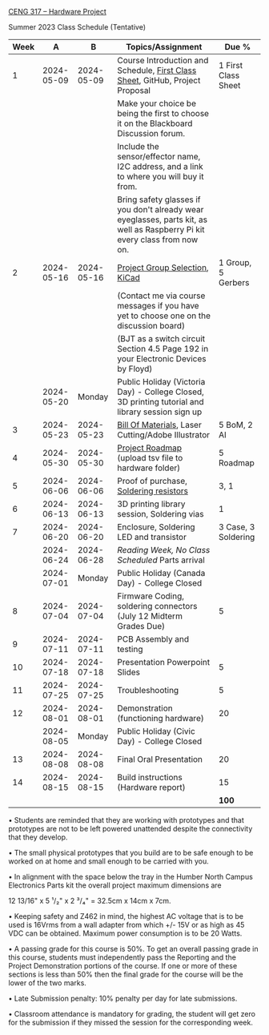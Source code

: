 [CENG 317 – Hardware
Project](https://humber.ca/transferoptions/course-outlines/outline.html?code=CENG%20317)

Summer 2023 Class Schedule (Tentative)

|Week|A         |B         |Topics/Assignment                                                                                         | Due %               |
|----|----------|----------|----------------------------------------------------------------------------------------------------------|---------------------|
|1   |2024-05-09|2024-05-09|Course Introduction and Schedule, [First Class Sheet](firstclasssheet.md), GitHub, Project Proposal       |1 First Class Sheet  |
|    |          |          |Make your choice be being the first to choose it on the Blackboard Discussion forum.                      |                     |
|    |          |          |Include the sensor/effector name, I2C address, and a link to where you will buy it from.                  |                     |
|    |          |          |Bring safety glasses if you don't already wear eyeglasses, parts kit, as well as Raspberry Pi kit every class from now on.|     |
|2   |2024-05-16|2024-05-16|[Project Group Selection](https://github.com/PrototypeZone/ceng317/blob/main/fall2023projects.md), [KiCad](/hardware/pcb/)|1 Group, 5 Gerbers|
|    |          |          |(Contact me via course messages if you have yet to choose one on the discussion board)                    |                     |
|    |          |          |(BJT as a switch circuit Section 4.5 Page 192 in your Electronic Devices by Floyd)                        |                     |
|    |2024-05-20|Monday    |Public Holiday (Victoria Day) - College Closed, 3D printing tutorial and library session sign up          |                     |
|3   |2024-05-23|2024-05-23|[Bill Of Materials](hardware/bom.md), Laser Cutting/Adobe Illustrator                                     |5 BoM, 2 AI          |
|4   |2024-05-30|2024-05-30|[Project Roadmap](https://github.blog/changelog/2023-01-31-roadmap-in-projects-public-beta/) (upload tsv file to hardware folder)|5 Roadmap|
|5   |2024-06-06|2024-06-06|Proof of purchase, [Soldering resistors](https://www.linkedin.com/learning/learning-soldering-for-electronics/solder-for-electronic-products-and-manufacturing)|3, 1|
|6   |2024-06-13|2024-06-13|3D printing library session, Soldering vias                                                               |1                    |
|7   |2024-06-20|2024-06-20|Enclosure, Soldering LED and transistor																	  |3 Case, 3 Soldering  |
|    |2024-06-24|2024-06-28|*Reading Week, No Class Scheduled* Parts arrival                                                          |                     |
|    |2024-07-01|Monday    |Public Holiday (Canada Day) - College Closed                                                              |                     |
|8   |2024-07-04|2024-07-04|Firmware Coding, soldering connectors (July 12 Midterm Grades Due)                                        |5                    |
|9   |2024-07-11|2024-07-11|PCB Assembly and testing                                                                                  |                     |
|10  |2024-07-18|2024-07-18|Presentation Powerpoint Slides                                                                            |5                    |
|11  |2024-07-25|2024-07-25|Troubleshooting                                                                                           |5                    |
|12  |2024-08-01|2024-08-01|Demonstration (functioning hardware)                                                                      |20                   |
|    |2024-08-05|Monday    |Public Holiday (Civic Day) - College Closed                                                               |                     |
|13  |2024-08-08|2024-08-08|Final Oral Presentation                                                                                   |20                   |
|14  |2024-08-15|2024-08-15|Build instructions (Hardware report)                                                                      |15                   |
|    |          |          |                                                                                                          |**100**              |


• Students are reminded that they are working with prototypes and that
prototypes are not to be left powered unattended despite the connectivity that
they develop.

• The small physical prototypes that you build are to be safe enough to be
worked on at home and small enough to be carried with you.

• In alignment with the space below the tray in the Humber North Campus
Electronics Parts kit the overall project maximum dimensions are

12 13/16" x 5 ¹/₂" x 2 ³/₄" = 32.5cm x 14cm x 7cm.

• Keeping safety and Z462 in mind, the highest AC voltage that is to be used is
16Vrms from a wall adapter from which +/- 15V or as high as 45 VDC can be
obtained. Maximum power consumption is to be 20 Watts.

• A passing grade for this course is 50%. To get an overall passing grade in
this course, students must independently pass the Reporting and the Project
Demonstration portions of the course. If one or more of these sections is less
than 50% then the final grade for the course will be the lower of the two marks.

• Late Submission penalty: 10% penalty per day for late submissions.

• Classroom attendance is mandatory for grading, the student will get zero for
the submission if they missed the session for the corresponding week.
